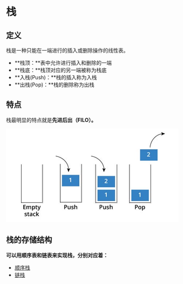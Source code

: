 # 栈

## 定义

栈是一种只能在一端进行的插入或删除操作的线性表。

* **栈顶：**表中允许进行插入和删除的一端
* **栈底：**栈顶对应的另一端被称为栈底
* **入栈\(Push\)：**栈的插入称为入栈
* **出栈\(Pop\)：**栈的删除称为出栈

## 特点

栈最明显的特点就是**先进后出（FILO）。**

![](../../.gitbook/assets/image%20%2813%29.png)

## **栈的存储结构**

**可以用顺序表和链表来实现栈，分别对应着：**

* [顺序栈](shun-xu-zhan.md)
* [链栈](lian-zhan.md)

